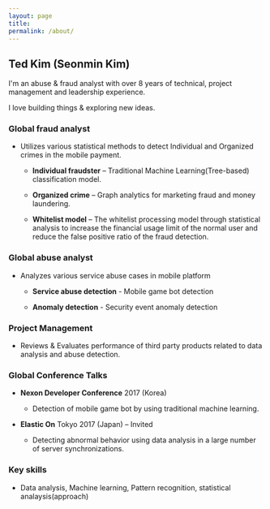 ```yaml
---
layout: page
title: 
permalink: /about/
---
```


## Ted Kim (Seonmin Kim)

I'm an abuse & fraud analyst with over 8 years of technical, project management and leadership experience.

I love building things & exploring new ideas.

### Global fraud analyst

- Utilizes various statistical methods to detect Individual and Organized crimes in the mobile payment.
    
     - **Individual fraudster** – Traditional Machine Learning(Tree-based) classification model.
            
     - **Organized crime** – Graph analytics for marketing fraud and money laundering.
            
     - **Whitelist model** – The whitelist processing model through statistical analysis to increase the financial usage limit of the normal user and reduce the false positive ratio of the fraud detection.
      
### Global abuse analyst

- Analyzes various service abuse cases in mobile platform
        
     - **Service abuse detection** - Mobile game bot detection
        
     - **Anomaly detection** -  Security event anomaly detection

### Project Management
    
- Reviews & Evaluates performance of third party products related to data analysis and abuse detection.

### Global Conference Talks
   
- **Nexon Developer Conference** 2017 (Korea)
        
    - Detection of mobile game bot by using traditional machine learning. 
      
- **Elastic On** Tokyo 2017 (Japan) – Invited 
    
     - Detecting abnormal behavior using data analysis in a large number of server synchronizations.

### Key skills

- Data analysis, Machine learning, Pattern recognition, statistical analaysis(approach)





